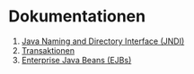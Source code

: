 # Dokumentationen

1. [Java Naming and Directory Interface (JNDI)](jndi.md)
2. [Transaktionen](transactions.md)
3. [Enterprise Java Beans (EJBs)](ejbs.md)
